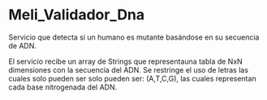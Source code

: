 # Meli_Validador_Dna
Servicio que detecta si un humano es mutante basándose en su secuencia de ADN.

El servicio recibe un array de Strings que representauna tabla de NxN dimensiones con la secuencia del ADN. Se restringe el 
uso de letras las cuales solo pueden ser solo pueden ser: (A,T,C,G), las cuales representan cada base nitrogenada del ADN.

